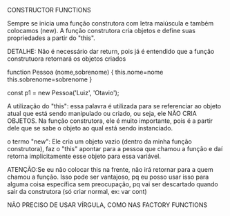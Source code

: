 CONSTRUCTOR FUNCTIONS

Sempre se inicia uma função construtora com letra maiúscula e também colocamos (new). A função construtora cria objetos e define suas propriedades a partir
do "this".

DETALHE: Não é necessário dar return, pois já é entendido que a função construtuora retornará os objetos criados

function Pessoa (nome,sobrenome) {
    this.nome=nome
    this.sobrenome=sobrenome
}

const p1 = new Pessoa('Luiz', 'Otavio');

A utilização do "this": essa palavra é utilizada para se referenciar ao objeto atual que está sendo manipulado ou criado, ou seja, ele NÃO CRIA OBJETOS. Na função construtora, ele é muito importante, pois é a partir dele que se sabe o objeto ao qual está sendo instanciado.

o termo "new": Ele cria um objeto vazio (dentro da minha função construtora), faz o "this" apontar para a pessoa que chamou a função e daí retorna implicitamente esse objeto para essa variável.   

ATENÇÃO:Se eu não colocar this na frente, não irá retornar para a quem chamou a função. Isso pode ser vantajoso, pq eu posso usar isso para alguma coisa específica sem preocupação, pq vai ser descartado quando sair da construtora (só criar normal, ex: var cont)

NÃO PRECISO DE USAR VÍRGULA, COMO NAS FACTORY FUNCTIONS